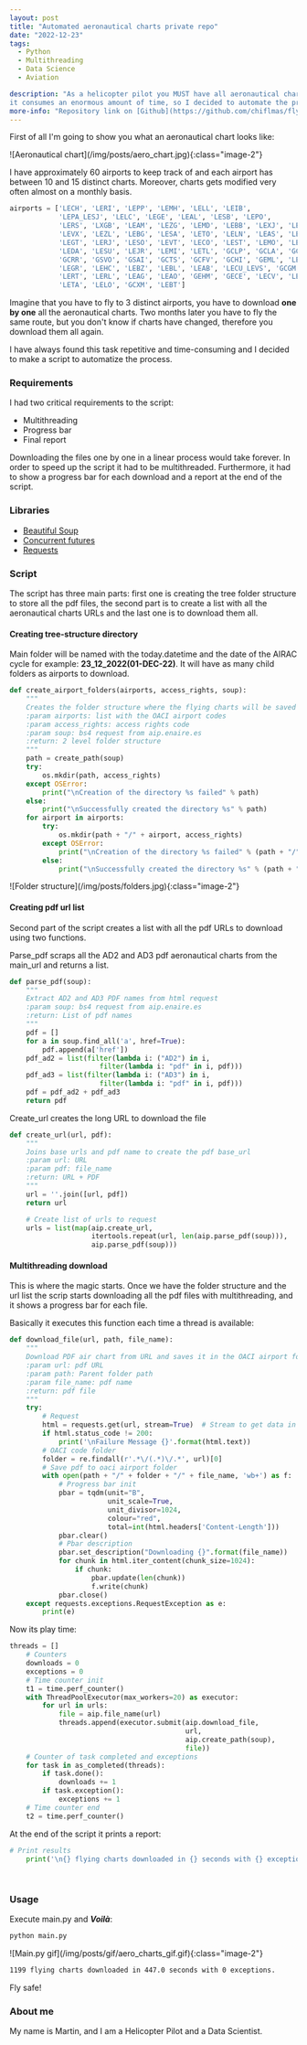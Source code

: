 ```yaml
---
layout: post
title: "Automated aeronautical charts private repo"
date: "2022-12-23"
tags: 
  - Python
  - Multithreading
  - Data Science
  - Aviation

description: "As a helicopter pilot you MUST have all aeronautical charts up to date and ready to fly. It turns out that
it consumes an enormous amount of time, so I decided to automate the process and create my own private repository"  
more-info: "Repository link on [Github](https://github.com/chiflmas/flying_charts)."
---
```

First of all I'm going to show you what an aeronautical chart looks like:

<span class="image-center">
  ![Aeronautical chart](/img/posts/aero_chart.jpg){:class="image-2"}
</span>

I have approximately 60 airports to keep track of and each airport has between 10 and 15 distinct charts. Moreover, 
charts gets modified very often almost on a monthly basis.

```python
airports = ['LECH', 'LERI', 'LEPP', 'LEMH', 'LELL', 'LEIB',
            'LEPA_LESJ', 'LELC', 'LEGE', 'LEAL', 'LESB', 'LEPO',
            'LERS', 'LXGB', 'LEAM', 'LEZG', 'LEMD', 'LEBB', 'LEXJ', 'LEBA',
            'LEVX', 'LEZL', 'LEBG', 'LESA', 'LETO', 'LELN', 'LEAS', 'LEVD',
            'LEGT', 'LERJ', 'LESO', 'LEVT', 'LECO', 'LEST', 'LEMO', 'LEGA',
            'LEDA', 'LESU', 'LEJR', 'LEMI', 'LETL', 'GCLP', 'GCLA', 'GCXO',
            'GCRR', 'GSVO', 'GSAI', 'GCTS', 'GCFV', 'GCHI', 'GEML', 'LEMG',
            'LEGR', 'LEHC', 'LEBZ', 'LEBL', 'LEAB', 'LECU_LEVS', 'GCGM', 'LEVC',
            'LERT', 'LERL', 'LEAG', 'LEAO', 'GEHM', 'GECE', 'LECV', 'LEEC',
            'LETA', 'LELO', 'GCXM', 'LEBT']
```

Imagine that you have to fly to 3 distinct airports, you have to download **one by one** all the aeronautical charts. 
Two months later you have to fly the same route, but you don't know if charts have changed, therefore you download them all again.

I have always found this task repetitive and time-consuming and I decided to make a script to automatize the process.


### Requirements
I had two critical requirements to the script:
- Multithreading
- Progress bar
- Final report

Downloading the files one by one in a linear process would take forever. In order to speed up the script it had to be multithreaded. 
Furthermore, it had to show a progress bar for each download and a report at the end of the script.


### Libraries

- [Beautiful Soup](https://pypi.org/project/bs4/)
- [Concurrent futures](https://docs.python.org/3/library/concurrent.futures.html)
- [Requests](https://pypi.org/project/requests/)


### Script

The script has three main parts: first one is creating the tree folder structure to store all the pdf files, the second
part is to create a list with all the aeronautical charts URLs and the last one is to download them all.

#### Creating tree-structure directory

Main folder will be named with the today.datetime and the date of the AIRAC cycle for example: **23_12_2022(01-DEC-22)**.
It will have as many child folders as airports to download.

```python
def create_airport_folders(airports, access_rights, soup):
    """
    Creates the folder structure where the flying charts will be saved
    :param airports: list with the OACI airport codes
    :param access_rights: access rights code
    :param soup: bs4 request from aip.enaire.es
    :return: 2 level folder structure
    """
    path = create_path(soup)
    try:
        os.mkdir(path, access_rights)
    except OSError:
        print("\nCreation of the directory %s failed" % path)
    else:
        print("\nSuccessfully created the directory %s" % path)
    for airport in airports:
        try:
            os.mkdir(path + "/" + airport, access_rights)
        except OSError:
            print("\nCreation of the directory %s failed" % (path + "/" + airport))
        else:
            print("\nSuccessfully created the directory %s" % (path + "/" + airport))
```

<span class="image-center">
  ![Folder structure](/img/posts/folders.jpg){:class="image-2"}
</span>

#### Creating pdf url list

Second part of the script creates a list with all the pdf URLs to download using two functions. 

Parse_pdf scraps all the AD2 and AD3 pdf aeronautical charts from the main_url and returns a list.
```python
def parse_pdf(soup):
    """
    Extract AD2 and AD3 PDF names from html request
    :param soup: bs4 request from aip.enaire.es
    :return: List of pdf names
    """
    pdf = []
    for a in soup.find_all('a', href=True):
        pdf.append(a['href'])
    pdf_ad2 = list(filter(lambda i: ("AD2") in i,
                      filter(lambda i: "pdf" in i, pdf)))
    pdf_ad3 = list(filter(lambda i: ("AD3") in i,
                      filter(lambda i: "pdf" in i, pdf)))
    pdf = pdf_ad2 + pdf_ad3
    return pdf
```

Create_url creates the long URL to download the file
```python
def create_url(url, pdf):
    """
    Joins base urls and pdf name to create the pdf base_url
    :param url: URL
    :param pdf: file_name
    :return: URL + PDF
    """
    url = ''.join([url, pdf])
    return url
```
```python
    # Create list of urls to request
    urls = list(map(aip.create_url,
                    itertools.repeat(url, len(aip.parse_pdf(soup))),
                    aip.parse_pdf(soup)))
```

#### Multithreading download

This is where the magic starts. Once we have the folder structure and the url list the scrip starts downloading all
the pdf files with multithreading, and it shows a progress bar for each file.

Basically it executes this function each time a thread is available:
```python
def download_file(url, path, file_name):
    """
    Download PDF air chart from URL and saves it in the OACI airport folder
    :param url: pdf URL
    :param path: Parent folder path
    :param file_name: pdf name
    :return: pdf file
    """
    try:
        # Request
        html = requests.get(url, stream=True)  # Stream to get data in chunks for tqdm
        if html.status_code != 200:
            print('\nFailure Message {}'.format(html.text))
        # OACI code folder
        folder = re.findall(r'.*\/(.*)\/.*', url)[0]
        # Save pdf to oaci airport folder
        with open(path + "/" + folder + "/" + file_name, 'wb+') as f:
            # Progress bar init
            pbar = tqdm(unit="B",
                        unit_scale=True,
                        unit_divisor=1024,
                        colour="red",
                        total=int(html.headers['Content-Length']))
            pbar.clear()
            # Pbar description
            pbar.set_description("Downloading {}".format(file_name))
            for chunk in html.iter_content(chunk_size=1024):
                if chunk:
                    pbar.update(len(chunk))
                    f.write(chunk)
            pbar.close()
    except requests.exceptions.RequestException as e:
        print(e)
```
Now its play time:
```python
threads = []
    # Counters
    downloads = 0
    exceptions = 0
    # Time counter init
    t1 = time.perf_counter()
    with ThreadPoolExecutor(max_workers=20) as executor:
        for url in urls:
            file = aip.file_name(url)
            threads.append(executor.submit(aip.download_file,
                                           url,
                                           aip.create_path(soup),
                                           file))
    # Counter of task completed and exceptions
    for task in as_completed(threads):
        if task.done():
            downloads += 1
        if task.exception():
            exceptions += 1
    # Time counter end
    t2 = time.perf_counter()
```

At the end of the script it prints a report:
```python
# Print results
    print('\n{} flying charts downloaded in {} seconds with {} exceptions.'.format(downloads,
                                                                                  round((t2-t1),0),
                                                                                  exceptions))
```

### Usage

Execute main.py and _**Voilà**_:
```bash
python main.py
```
<span class="image-center">
  ![Main.py gif](/img/posts/gif/aero_charts_gif.gif){:class="image-2"}
</span>

```bash
1199 flying charts downloaded in 447.0 seconds with 0 exceptions.
```

Fly safe!

### About me

My name is Martin, and I am a Helicopter Pilot and a Data Scientist.